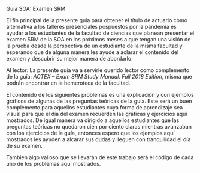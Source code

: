 Guía SOA: Examen SRM

El fin principal de la presente guía para obtener el título de actuario como alternativa a los talleres presenciales pospuestos por la pandemía es ayudar a los estudiantes de la facultad de ciencias que planean presentar el examen SRM de la SOA en los próximos meses a que tengan una visión de la prueba desde la perspectiva de un estudiante de la misma facultad y esperando que de alguna manera les ayude a aclarar el contenido del examen y descubrir su mejor manera de abordarlo. 


Al lector:
La presente guía va a servirle querido lector como complemento de la guía: _ACTEX – Exam SRM Study Manual. Fall 2018 Edition_, misma que podrán encontrar en la hemeroteca de la facultad.

El contenido de los siguientes problemas es una explicación y con ejemplos gráficos de algunas de las preguntas teóricas de la guía. Este será un buen complemento para aquellos estudiantes cuya forma de aprendizaje sea visual para que el día del examen recuerden las gráficas y ejercicios aquí mostrados. De igual manera va dirigido a aquellos estudiantes que las preguntas teóricas no quedaron cien por ciento claras mientras avanzaban con los ejercicios de la guía, entonces espero que los ejemplos aquí mostrados les ayuden a alcarar sus dudas y lleguen con tranquilidad el día de su examen.

Tambien algo valioso que se llevarán de este trabajo será el código de cada uno de los problemas aquí mostrados.
